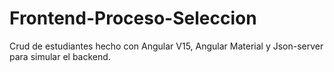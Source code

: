 # Frontend-Proceso-Seleccion
Crud de estudiantes hecho con Angular V15, Angular Material y Json-server para simular el backend. 
